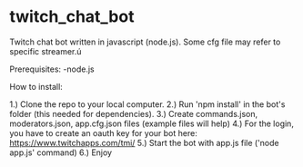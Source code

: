 # twitch_chat_bot
Twitch chat bot written in javascript (node.js). Some cfg file may refer to specific streamer.ú

Prerequisites:
-node.js

How to install:


1.) Clone the repo to your local computer.
2.) Run 'npm install' in the bot's folder (this needed for dependencies).
3.) Create commands.json, moderators.json, app.cfg.json files (example files will help)
4.) For the login, you have to create an oauth key for your bot here: https://www.twitchapps.com/tmi/
5.) Start the bot with app.js file ('node app.js' command)
6.) Enjoy

